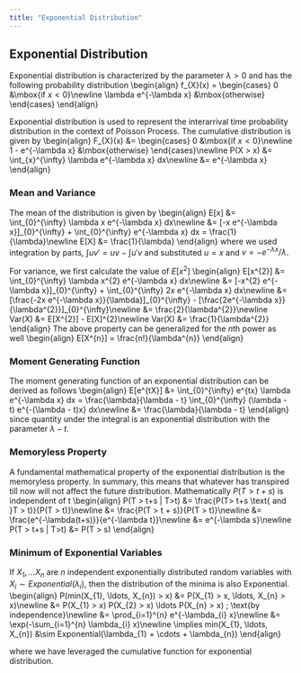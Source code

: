 ```yaml
---
title: "Exponential Distribution"
---
```


## Exponential Distribution

Exponential distribution is characterized by the parameter $\lambda > 0$ and has the following probability distribution
\begin{align}
        f_{X}(x) = \begin{cases} 0 &\mbox{if $x < 0$}\newline
                                \lambda e^{-\lambda x} &\mbox{otherwise} \end{cases}
    \end{align}

Exponential distribution is used to represent the interarrival time probability distribution in the context of Poisson Process. The cumulative distribution is given by
\begin{align}
        F_{X}(x) &= \begin{cases} 0 &\mbox{if $x < 0$}\newline
                                1 - e^{-\lambda x} &\mbox{otherwise} \end{cases}\newline
        P(X > x) &= \int_{x}^{\infty} \lambda e^{-\lambda x} dx\newline
        &= e^{-\lambda x}
    \end{align}

### Mean and Variance

The mean of the distribution is given by
\begin{align}
        E[x] &= \int_{0}^{\infty} \lambda x e^{-\lambda x} dx\newline
        &= [-x e^{-\lambda x}]\_{0}^{\infty} + \int_{0}^{\infty} e^{-\lambda x} dx = \frac{1}{\lambda}\newline
        E[X] &= \frac{1}{\lambda}
    \end{align}
where we used integration by parts, $\int uv' = uv - \int u'v$ and substituted $u = x$ and $v = -e^{-\lambda x}/\lambda$.


For variance, we first calculate the value of $E[x^{2}]$
\begin{align}
        E[x^{2}] &= \int_{0}^{\infty} \lambda x^{2} e^{-\lambda x} dx\newline
        &= [-x^{2} e^{-\lambda x}]\_{0}^{\infty} + \int_{0}^{\infty} 2x e^{-\lambda x} dx\newline
        &= [\frac{-2x e^{-\lambda x}}{\lambda}]\_{0}^{\infty} - [\frac{2e^{-\lambda x}}{\lambda^{2}}]\_{0}^{\infty}\newline
        &= \frac{2}{\lambda^{2}}\newline
        Var(X) &= E[X^{2}] - E[X]^{2}\newline
        Var(X) &= \frac{1}{\lambda^{2}}
    \end{align}
The above property can be generalized for the $n$th power as well
\begin{align}
        E[X^{n}] = \frac{n!}{\lambda^{n}}
    \end{align}

### Moment Generating Function

The moment generating function of an exponential distribution can be derived as follows
\begin{align}
        E[e^{tX}] &= \int_{0}^{\infty} e^{tx} \lambda e^{-\lambda x} dx = \frac{\lambda}{\lambda - t} \int_{0}^{\infty} (\lambda - t) e^{-(\lambda - t)x} dx\newline
        &= \frac{\lambda}{\lambda - t}
    \end{align}
since quantity under the integral is an exponential distribution with the parameter $\lambda - t$.

### Memoryless Property

A fundamental mathematical property of the exponential distribution is the memoryless property. In summary, this means that whatever has transpired till now will not affect the future distribution. Mathematically $P(T > t+s)$ is independent of t
\begin{align}
        P(T > t+s | T>t) &= \frac{P(T> t+s \text{ and }T > t)}{P(T > t)}\newline
        &= \frac{P(T > t + s)}{P(T > t)}\newline
        &= \frac{e^{-\lambda(t+s)}}{e^{-\lambda t}}\newline
        &= e^{-\lambda s}\newline
        P(T > t+s | T>t) &= P(T > s)
    \end{align}

### Minimum of Exponential Variables

If $X_{1}, \ldots X_{n}$ are $n$ independent exponentially distributed random variables with $X_{i} \sim Exponential(\lambda_{i})$, then the distribution of the minima is also Exponential.
\begin{align}
        P(min(X_{1}, \ldots, X_{n}) > x) &= P(X_{1} > x, \ldots, X_{n} > x)\newline
        &= P(X_{1} > x) P(X_{2} > x) \ldots P(X_{n} > x) \; \text{by independence}\newline
        &= \prod_{i=1}^{n} e^{-\lambda_{i} x}\newline
        &= \exp(-\sum_{i=1}^{n} \lambda_{i} x)\newline
        \implies min(X_{1}, \ldots, X_{n}) &\sim Exponential(\lambda_{1} + \cdots + \lambda_{n})
    \end{align}

where we have leveraged the cumulative function for exponential distribution.
